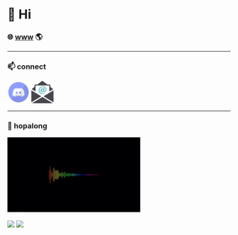 # 👋 Hi

### 🌐 [www](https://www.aklein.me/) 🌎
<hr>

### 📫 connect
<a href="https://discords.com/servers/GG0x"><img src="/img/discord.png" alt="GG0x Discord Server" title="GG0x Discord Server" height="50" width="50" /></a>
<a href='mailto:hello+github@aklein.me'><img src="/img/email.png" alt="email contact" title="Email" height="50" width="50" /></a> &nbsp;

<hr>

### 🍄 hopalong
<a href="https://v.aklein.studio"><img src="/img/audio%20level.gif" alt="custom hopalong visualizer" title="Custom Hopalong Visualizer" height="169" width="300" /></a> &nbsp;

<p>
    <img align="center" height="180em" src="https://github-readme-stats.vercel.app/api?username=variablenix&count_private=true&count_private=true&show_icons=true&theme=tokyonight" />
    <img align="center" height="180em" src="https://github-readme-stats.vercel.app/api/top-langs/?username=variablenix&count_private=true&theme=tokyonight&layout=compact" />
</p>

<!---
variablenix/variablenix is a ✨ special ✨ repository because its `README.md` (this file) appears on your GitHub profile.
You can click the Preview link to take a look at your changes.
--->
